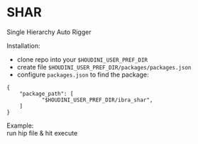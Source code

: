 # SHAR
Single Hierarchy Auto Rigger  

Installation:  
- clone repo into your `$HOUDINI_USER_PREF_DIR`  
- create file `$HOUDINI_USER_PREF_DIR/packages/packages.json`
- configure `packages.json` to find the package:
```
{
    "package_path": [
           "$HOUDINI_USER_PREF_DIR/ibra_shar",
    ]
}
```

Example:  
run hip file & hit execute  

